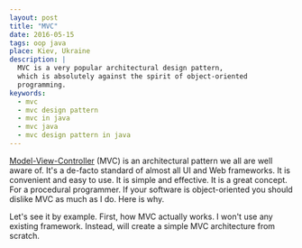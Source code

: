 ```yaml
---
layout: post
title: "MVC"
date: 2016-05-15
tags: oop java
place: Kiev, Ukraine
description: |
  MVC is a very popular architectural design pattern,
  which is absolutely against the spirit of object-oriented
  programming.
keywords:
  - mvc
  - mvc design pattern
  - mvc in java
  - mvc java
  - mvc design pattern in java
---
```


[Model-View-Controller](https://en.wikipedia.org/wiki/Model%E2%80%93view%E2%80%93controller)
(MVC) is an architectural pattern we all are well aware of.
It's a de-facto standard of almost all UI and Web frameworks. It is convenient
and easy to use. It is simple and effective. It is a great concept.
For a procedural programmer. If your software is object-oriented you
should dislike MVC as much as I do. Here is why.

<!--more-->

Let's see it by example. First, how MVC actually works. I won't use any
existing framework. Instead, will create a simple MVC architecture from
scratch.
